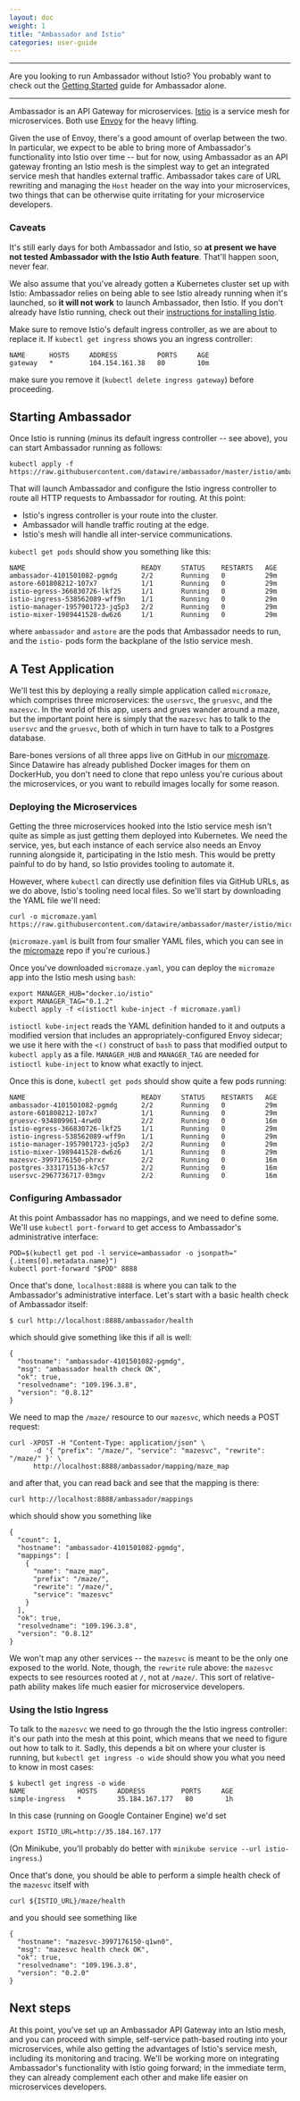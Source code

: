 ```yaml
---
layout: doc
weight: 1
title: "Ambassador and Istio"
categories: user-guide
---
```


<hr />

Are you looking to run Ambassador without Istio? You probably want to check out the [Getting Started](getting-started.md) guide for Ambassador alone.

<hr />

Ambassador is an API Gateway for microservices. [Istio](https://istio.io/) is a service mesh for microservices. Both use [Envoy](https://lyft.github.io/envoy/) for the heavy lifting.

Given the use of Envoy, there's a good amount of overlap between the two. In particular, we expect to be able to bring more of Ambassador's functionality into Istio over time -- but for now, using Ambassador as an API gateway fronting an Istio mesh is the simplest way to get an integrated service mesh that handles external traffic. Ambassador takes care of URL rewriting and managing the `Host` header on the way into your microservices, two things that can be otherwise quite irritating for your microservice developers.

### Caveats

It's still early days for both Ambassador and Istio, so **at present we have not tested Ambassador with the Istio Auth feature**. That'll happen soon, never fear.

We also assume that you've already gotten a Kubernetes cluster set up with Istio: Ambassador relies on being able to see Istio already running when it's launched, so **it will not work** to launch Ambassador, then Istio. If you don't already have Istio running, check out their [instructions for installing Istio](https://istio.io/docs/tasks/installing-istio.html).

Make sure to remove Istio's default ingress controller, as we are about to replace it. If `kubectl get ingress` shows you an ingress controller:

```
NAME      HOSTS     ADDRESS          PORTS     AGE
gateway   *         104.154.161.38   80        10m
```

make sure you remove it (`kubectl delete ingress gateway`) before proceeding.

## Starting Ambassador

Once Istio is running (minus its default ingress controller -- see above), you can start Ambassador running as follows:

```
kubectl apply -f https://raw.githubusercontent.com/datawire/ambassador/master/istio/ambassador.yaml
```

That will launch Ambassador and configure the Istio ingress controller to route all HTTP requests to Ambassador for routing. At this point:

- Istio's ingress controller is your route into the cluster.
- Ambassador will handle traffic routing at the edge.
- Istio's mesh will handle all inter-service communications.

`kubectl get pods` should show you something like this:

```
NAME                             READY     STATUS    RESTARTS   AGE
ambassador-4101501082-pgmdg      2/2       Running   0          29m
astore-601808212-107x7           1/1       Running   0          29m
istio-egress-366830726-lkf25     1/1       Running   0          29m
istio-ingress-538562089-wff9n    1/1       Running   0          29m
istio-manager-1957901723-jq5p3   2/2       Running   0          29m
istio-mixer-1989441528-dw6z6     1/1       Running   0          29m
```

where `ambassador` and `astore` are the pods that Ambassador needs to run, and the `istio-` pods form the backplane of the Istio service mesh.

## A Test Application

We'll test this by deploying a really simple application called `micromaze`, which comprises three microservices: the `usersvc`, the `gruesvc`, and the `mazesvc`. In the world of this app, users and grues wander around a maze, but the important point here is simply that the `mazesvc` has to talk to the `usersvc` and the `gruesvc`, both of which in turn have to talk to a Postgres database.

Bare-bones versions of all three apps live on GitHub in our [micromaze](https://github.com/datawire/micromaze). Since Datawire has already published Docker images for them on DockerHub, you don't need to clone that repo unless you're curious about the microservices, or you want to rebuild images locally for some reason.

### Deploying the Microservices

Getting the three microservices hooked into the Istio service mesh isn't quite as simple as just getting them deployed into Kubernetes. We need the service, yes, but each instance of each service also needs an Envoy running alongside it, participating in the Istio mesh. This would be pretty painful to do by hand, so Istio provides tooling to automate it. 

However, where `kubectl` can directly use definition files via GitHub URLs, as we do above, Istio's tooling need local files. So we'll start by downloading the YAML file we'll need:

```
curl -o micromaze.yaml https://raw.githubusercontent.com/datawire/ambassador/master/istio/micromaze.yaml
```

(`micromaze.yaml` is built from four smaller YAML files, which you can see in the [micromaze](https://github.com/datawire/micromaze) repo if you're curious.)

Once you've downloaded `micromaze.yaml`, you can deploy the `micromaze` app into the Istio mesh using `bash`:

```
export MANAGER_HUB="docker.io/istio"
export MANAGER_TAG="0.1.2"
kubectl apply -f <(istioctl kube-inject -f micromaze.yaml)
```

`istioctl kube-inject` reads the YAML definition handed to it and outputs a modified version that includes an appropriately-configured Envoy sidecar; we use it here with the `<()` construct of `bash` to pass that modified output to `kubectl apply` as a file. `MANAGER_HUB` and `MANAGER_TAG` are needed for `istioctl kube-inject` to know what exactly to inject.

Once this is done, `kubectl get pods` should show quite a few pods running:

```
NAME                             READY     STATUS    RESTARTS   AGE
ambassador-4101501082-pgmdg      2/2       Running   0          29m
astore-601808212-107x7           1/1       Running   0          29m
gruesvc-934809961-4rwd0          2/2       Running   0          16m
istio-egress-366830726-lkf25     1/1       Running   0          29m
istio-ingress-538562089-wff9n    1/1       Running   0          29m
istio-manager-1957901723-jq5p3   2/2       Running   0          29m
istio-mixer-1989441528-dw6z6     1/1       Running   0          29m
mazesvc-3997176150-phrxr         2/2       Running   0          16m
postgres-3331715136-k7c57        2/2       Running   0          16m
usersvc-2967736717-03mgv         2/2       Running   0          16m
```

### Configuring Ambassador

At this point Ambassador has no mappings, and we need to define some. We'll use `kubectl port-forward` to get access to Ambassador's administrative interface:

```
POD=$(kubectl get pod -l service=ambassador -o jsonpath="{.items[0].metadata.name}")
kubectl port-forward "$POD" 8888
```

Once that's done, `localhost:8888` is where you can talk to the Ambassador's administrative interface. Let's start with a basic health check of Ambassador itself:

```
$ curl http://localhost:8888/ambassador/health
```

which should give something like this if all is well:

```
{
  "hostname": "ambassador-4101501082-pgmdg",
  "msg": "ambassador health check OK",
  "ok": true,
  "resolvedname": "109.196.3.8",
  "version": "0.8.12"
}
```

We need to map the `/maze/` resource to our `mazesvc`, which needs a POST request:

```
curl -XPOST -H "Content-Type: application/json" \
      -d '{ "prefix": "/maze/", "service": "mazesvc", "rewrite": "/maze/" }' \
      http://localhost:8888/ambassador/mapping/maze_map
```

and after that, you can read back and see that the mapping is there:

```
curl http://localhost:8888/ambassador/mappings
```

which should show you something like

```
{
  "count": 1,
  "hostname": "ambassador-4101501082-pgmdg",
  "mappings": [
    {
      "name": "maze_map",
      "prefix": "/maze/",
      "rewrite": "/maze/",
      "service": "mazesvc"
    }
  ],
  "ok": true,
  "resolvedname": "109.196.3.8",
  "version": "0.8.12"
}
```

We won't map any other services -- the `mazesvc` is meant to be the only one exposed to the world. Note, though, the `rewrite` rule above: the `mazesvc` expects to see resources rooted at `/`, not at `/maze/`. This sort of relative-path ability makes life much easier for microservice developers.

### Using the Istio Ingress

To talk to the `mazesvc` we need to go through the the Istio ingress controller: it's our path into the mesh at this point, which means that we need to figure out how to talk to it. Sadly, this depends a bit on where your cluster is running, but `kubectl get ingress -o wide` should show you what you need to know in most cases:

```
$ kubectl get ingress -o wide
NAME             HOSTS     ADDRESS         PORTS     AGE
simple-ingress   *         35.184.167.177   80        1h
```

In this case (running on Google Container Engine) we'd set 

```
export ISTIO_URL=http://35.184.167.177
```

(On Minikube, you'll probably do better with `minikube service --url istio-ingress`.)

Once that's done, you should be able to perform a simple health check of the `mazesvc` itself with

```
curl ${ISTIO_URL}/maze/health
```

and you should see something like

```
{
  "hostname": "mazesvc-3997176150-q1wn0",
  "msg": "mazesvc health check OK",
  "ok": true,
  "resolvedname": "109.196.3.8",
  "version": "0.2.0"
}
```

## Next steps

At this point, you've set up an Ambassador API Gateway into an Istio mesh, and you can proceed with simple, self-service path-based routing into your microservices, while also getting the advantages of Istio's service mesh, including its monitoring and tracing. We'll be working more on integrating Ambassador's functionality with Istio going forward; in the immediate term, they can already complement each other and make life easier on microservices developers.
